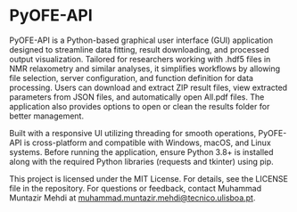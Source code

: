 # PyOFE-API 

PyOFE-API is a Python-based graphical user interface (GUI) application designed to streamline data fitting, result downloading, and processed output visualization. Tailored for researchers working with .hdf5 files in NMR relaxometry and similar analyses, it simplifies workflows by allowing file selection, server configuration, and function definition for data processing. Users can download and extract ZIP result files, view extracted parameters from JSON files, and automatically open All.pdf files. The application also provides options to open or clean the results folder for better management.

Built with a responsive UI utilizing threading for smooth operations, PyOFE-API is cross-platform and compatible with Windows, macOS, and Linux systems. Before running the application, ensure Python 3.8+ is installed along with the required Python libraries (requests and tkinter) using pip.

This project is licensed under the MIT License. For details, see the LICENSE file in the repository. For questions or feedback, contact Muhammad Muntazir Mehdi at muhammad.muntazir.mehdi@tecnico.ulisboa.pt.
